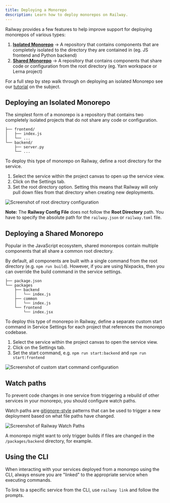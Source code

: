 ```yaml
---
title: Deploying a Monorepo
description: Learn how to deploy monorepos on Railway.
---
```


Railway provides a few features to help improve support for deploying monorepos
of various types:
1. **[Isolated Monorepo](#deploying-an-isolated-monorepo)** → A repository that contains components that are completely isolated to the
directory they are contained in (eg. JS frontend and Python backend)
2. **[Shared Monorepo](#deploying-a-shared-monorepo)** → A repository that contains components that share code or configuration from the
root directory (eg. Yarn workspace or Lerna project)

For a full step by step walk through on deploying an isolated Monorepo see our <a href="/tutorials/deploying-a-monorepo" target="_blank">tutorial</a> on the subject.

## Deploying an Isolated Monorepo

The simplest form of a monorepo is a repository that contains two completely
isolated projects that do not share any code or configuration.

```
├── frontend/
│   ├── index.js
│   └── ...
└── backend/
    ├── server.py
    └── ...
```

To deploy this type of monorepo on Railway, define a root directory for the service. 
1. Select the service within the project canvas to open up the service view. 
2. Click on the Settings tab.
3. Set the root directory option. Setting this means that Railway will only pull down files from that directory when creating new deployments.

<Image
src="https://res.cloudinary.com/railway/image/upload/v1637798659/docs/root-directory_achzga.png"
alt="Screenshot of root directory configuration"
layout="intrinsic"
width={980} height={380} quality={80} />

**Note:** The **Railway Config File** does not follow the **Root Directory** path. You have to specify the absolute path for the `railway.json` or `railway.toml` file.

## Deploying a Shared Monorepo

Popular in the JavaScript ecosystem, shared monorepos contain multiple components that all share a common root directory. 

By default, all components are built with a single command from the root directory (e.g. `npm run build`). However, if you are using Nixpacks, then you can override the build command in the service settings.

```
├── package.json
└── packages
    ├── backend
    │   └── index.js
    ├── common
    │   └── index.js
    └── frontend
        └── index.jsx
```

To deploy this type of monorepo in Railway, define a separate custom start
command in Service Settings for each project that references the monorepo
codebase.
1. Select the service within the project canvas to open the service view.
2. Click on the Settings tab.
3. Set the start command, e.g. `npm run start:backend` and `npm run start:frontend`

<Image
src="https://res.cloudinary.com/railway/image/upload/v1637798815/docs/custom-start-command_a8vcxs.png"
alt="Screenshot of custom start command configuration"
layout="intrinsic"
width={1302} height={408} quality={80} />

## Watch paths

To prevent code changes in one service from triggering a rebuild of other services in your monorepo, you should configure watch paths.

Watch paths are <a href="https://git-scm.com/docs/gitignore#_pattern_format" target="_blank">gitignore-style</a> patterns that can be used to trigger a new deployment based on what file paths have changed. 

<Image
src="https://res.cloudinary.com/railway/image/upload/v1743192841/docs/watch-paths_zv62py.png"
alt="Screenshot of Railway Watch Paths"
layout="responsive"
width={1200} height={456} quality={80} />

A monorepo might want to only trigger builds if files are changed in the `/packages/backend` directory, for example.

## Using the CLI

When interacting with your services deployed from a monorepo using the CLI, always ensure you are "linked" to the appropriate service when executing commands.

To link to a specific service from the CLI, use `railway link` and follow the prompts.
